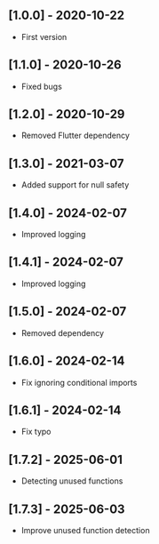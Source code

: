 ## [1.0.0] - 2020-10-22

- First version

## [1.1.0] - 2020-10-26

- Fixed bugs

## [1.2.0] - 2020-10-29

- Removed Flutter dependency

## [1.3.0] - 2021-03-07

- Added support for null safety

## [1.4.0] - 2024-02-07

- Improved logging

## [1.4.1] - 2024-02-07

- Improved logging

## [1.5.0] - 2024-02-07

- Removed dependency

## [1.6.0] - 2024-02-14

- Fix ignoring conditional imports

## [1.6.1] - 2024-02-14

- Fix typo

## [1.7.2] - 2025-06-01

- Detecting unused functions

## [1.7.3] - 2025-06-03

- Improve unused function detection
